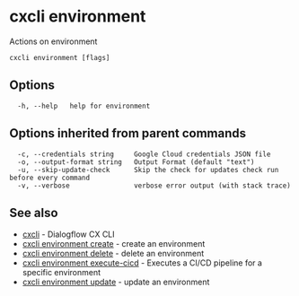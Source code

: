 # cxcli environment

Actions on environment

```
cxcli environment [flags]
```

## Options

```
  -h, --help   help for environment
```

## Options inherited from parent commands

```
  -c, --credentials string     Google Cloud credentials JSON file
  -o, --output-format string   Output Format (default "text")
  -u, --skip-update-check      Skip the check for updates check run before every command
  -v, --verbose                verbose error output (with stack trace)
```

## See also

* [cxcli](/cmd/cxcli/)	 - Dialogflow CX CLI
* [cxcli environment create](/cmd/cxcli_environment_create/)	 - create an environment
* [cxcli environment delete](/cmd/cxcli_environment_delete/)	 - delete an environment
* [cxcli environment execute-cicd](/cmd/cxcli_environment_execute-cicd/)	 - Executes a CI/CD pipeline for a specific environment
* [cxcli environment update](/cmd/cxcli_environment_update/)	 - update an environment

